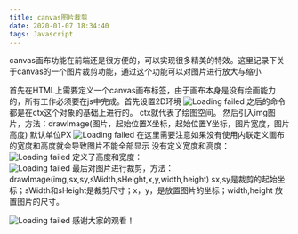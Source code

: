 ```yaml
---
title: canvas图片裁剪
date: 2020-01-07 18:34:40
tags: Javascript
---
```

canvas画布功能在前端还是很方便的，可以实现很多精美的特效。这里记录下关于canvas的一个图片裁剪功能，通过这个功能可以对图片进行放大与缩小
<!--more-->
首先在HTML上需要定义一个canvas画布标签，由于画布本身是没有绘画能力的，所有工作必须要在js中完成。首先设置2D环境 
![Loading failed](01.png)
之后的命令都是在ctx这个对象的基础上进行的。 ctx就代表了绘图空间。
然后引入img图片，方法：drawImage(图片，起始位置X坐标，起始位置Y坐标，图片宽度，图片高度) 默认单位PX
![Loading failed](02.png)
在这里需要注意如果没有使用内联定义画布的宽度和高度就会导致图片不能全部显示
没有定义宽度和高度：
![Loading failed](03.png)
定义了高度和宽度：
<br>
![Loading failed](04.png)
最后对图片进行裁剪，方法：drawImage(img,sx,sy,sWidth,sHeight,x,y,width,height) sx,sy是裁剪的起始坐标；sWidth和sHeight是裁剪尺寸；x，y，是放置图片的坐标；width,height 放置图片的尺寸。

![Loading failed](05.png)
感谢大家的观看！